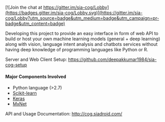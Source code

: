 
[![Join the chat at https://gitter.im/sia-cog/Lobby](https://badges.gitter.im/sia-cog/Lobby.svg)](https://gitter.im/sia-cog/Lobby?utm_source=badge&utm_medium=badge&utm_campaign=pr-badge&utm_content=badge)

Developing this project to provide an easy interface in form of web API to build or host your own machine learning models (general + deep learning) along with vision, language intent analysis and chatbots services without having deep knowledge of programming languages like Python or R.


Server and Web Client Setup: https://github.com/deepakkumar1984/sia-cog-setup


#### Major Components Involved

* Python language (>2.7)
* [Scikit-learn](http://scikit-learn.org/)
* [Keras](https://keras.io/)
* [MxNet](http://mxnet.io)

API and Usage Documentation: http://cog.siadroid.com/

